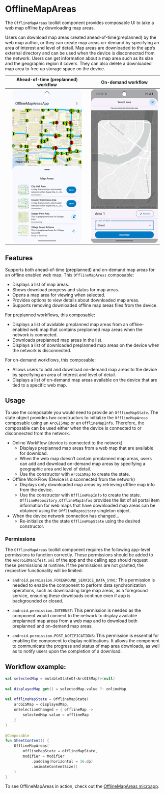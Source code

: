 # OfflineMapAreas

The `OfflineMapAreas` toolkit component provides composable UI to take a web map offline by downloading map areas. 

Users can download map areas created ahead-of-time(preplanned) by the web map author, or they can create map areas on-demand by specifying an area of interest and level of detail. Map areas are downloaded to the app’s external directory and can be used when the device is disconnected from the network. Users can get information about a map area such as its size and the geographic region it covers. They can also delete a downloaded map area to free up storage space on the device.


| Ahead-of-time (preplanned) workflow 	| On-demand workflow 	|
|:---:	|:---:	|
| <img src="preplanned_screenshot.png" height=500> 	| <img src="ondemand_screenshot.png" height=500> 	|

## Features

Supports both ahead-of-time (preplanned) and on-demand map areas for an offline enabled web map. This `OfflineMapAreas` composable:

- Displays a list of map areas.
- Shows download progress and status for map areas.
- Opens a map area for viewing when selected.
- Provides options to view details about downloaded map areas.
- Supports removing downloaded offline map areas files from the device.

For preplanned workflows, this composable:
- Displays a list of available preplanned map areas from an offline-enabled web map that contains preplanned map areas when the network is connected.
- Downloads preplanned map areas in the list.
- Displays a list of downloaded preplanned map areas on the device when the network is disconnected.

For on-demand workflows, this composable:
- Allows users to add and download on-demand map areas to the device by specifying an area of interest and level of detail.
- Displays a list of on-demand map areas available on the device that are tied to a specific web map.

## Usage

To use the composable you would need to provide an `OfflineMapState`. The state object provides two constructors to initialize the `OfflineMapAreas` composable using an `ArcGISMap` or an `OfflineMapInfo`. Therefore, the composable can be used either when the device is connected to or disconnected from the network.

- Online WorkFlow (device is connected to the network)
  - Displays preplanned map areas from a web map that are available for download.
  - When the web map doesn’t contain preplanned map areas, users can add and download on-demand map areas by specifying a geographic area and level of detail.
  - Use the constructor with `ArcGISMap` to create the state.
- Offline WorkFlow (Device is disconnected from the network)
  - Displays only downloaded map areas by retrieving offline map info from the device.
  - Use the constructor with `OfflineMapInfo` to create the state. `OfflineRepository.OfflineMapInfos` provides the list of all portal item information for web maps that have downloaded map areas can be obtained using the `OfflineRepository` singleton object. 
- When the device network connection has changed…
  - Re-initialize the the state `OfflineMapState` using the desired constructor.

### Permissions 

The `OfflineMapAreas` toolkit component requires the following app-level permissions to function correctly. These permissions should be added to the `AndroidManifest.xml` of the app and the calling app should request these permissions at runtime. If the permissions are not granted, the respective functionality will be limited:

- `android.permission.FOREGROUND_SERVICE_DATA_SYNC`: This permission is needed to enable the  component to perform data synchronization operations, such as downloading large map areas, as a foreground service, ensuring these downloads continue even if app is backgrounded or closed.

- `android.permission.INTERNET`: This permission is needed as the component would connect to the network to display available preplanned map areas from a web map and to download both preplanned and on-demand map areas.

- `android.permission.POST_NOTIFICATIONS`: This permission is essential for enabling the component to display notifications. It allows the component to communicate the progress and status of map area downloads, as well as to notify users upon the completion of a download.

## Workflow example:
```kotlin
val selectedMap = mutableStateOf<ArcGISMap?>(null)

val displayedMap get() = selectedMap.value ?: onlineMap

val offlineMapState = OfflineMapState(
    arcGISMap = displayedMap,
    onSelectionChanged = { offlineMap ->
        selectedMap.value = offlineMap
    }
)

@Composable
fun SheetContent() {
    OfflineMapAreas(
        offlineMapState = offlineMapState,
        modifier = Modifier
            .padding(horizontal = 16.dp)
            .animateContentSize()
    )
}
```

To see OfflineMapAreas in action, check out the [OfflineMapAreas microapp](../../microapps/OfflineMapAreasApp).